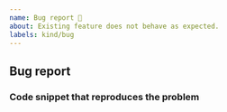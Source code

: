 ```yaml
---
name: Bug report 🐛
about: Existing feature does not behave as expected.
labels: kind/bug
---
```


## Bug report

<!--
  Before reporting a bug, make sure PHP CS Fixer is up-to-date.

  Please describe the problem and provide technical details such as:
   * PHP CS Fixer version and PHP runtime: php-cs-fixer -V
   * the command used to run PHP CS Fixer (run with `-vvv`)
   * the configuration (file) you used
-->

### Code snippet that reproduces the problem

<!--
  Provide a minimal code snippet before running PHP CS Fixer. If relevant,
  also provide the expected output, the actual output and/or the error that
  occurred, if any.

  Please use markdown syntax for each code snippet, e.g.:

  ```php
  <?php
  $var = 'foo';
  ```
-->
